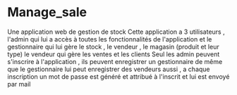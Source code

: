 # Manage_sale
Une application web de gestion de stock
Cette application a 3 utilisateurs , 
l'admin qui lui a accès à toutes les fonctionnalités de l'application et
le gestionnaire qui lui gère le stock , le vendeur , le magasin (produit et leur type)
le vendeur qui gère les ventes  et les clients 
Seul les admin peuvent s'inscrire à l'application , ils peuvent enregistrer un gestionnaire de même que 
le gestionnaire lui peut enregistrer des vendeurs aussi , a chaque inscription un mot de passe est généré et attribué à l'inscrit et lui est envoyé par mail
